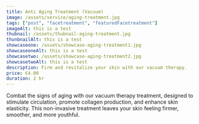 ```yaml
---
title: Anti Aging Treatment (Vacuum)
image: /assets/service/aging-treatment.jpg
tags: ["post", "facetreatment", "featuredFacetreatment"]
imageAlt: this is a test
thubnail: /assets/thubnail-aging-treatment.jpg
thunbnailAlt: this is a test
showcaseone: /assets/showcase-aging-treatment1.jpg
showcaseoneAlt: this is a test
showcasetwo: /assets/showcase-aging-treatment2.jpg
showcasetwoAlt: this is a test
description: Firm and revitalize your skin with our vacuum therapy.
price: €4.00
duration: 2 hr
---
```

Combat the signs of aging with our vacuum therapy treatment, designed to stimulate circulation, promote collagen production, and enhance skin elasticity. This non-invasive treatment leaves your skin feeling firmer, smoother, and more youthful.